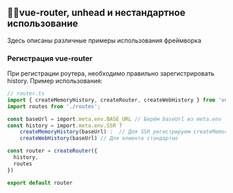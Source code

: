 ## 🧑‍💻**vue-router, unhead и нестандартное использование**

Здесь описаны различные примеры использования фреймворка

### Регистрация vue-router
При регистрации роутера, необходимо правильно зарегистрировать history. Пример использования:

```ts
// router.ts
import { createMemoryHistory, createRouter, createWebHistory } from 'vue-router'
import routes from './routes';

const baseUrl = import.meta.env.BASE_URL // Берём baseUrl из meta.env
const history = import.meta.env.SSR ? 
    createMemoryHistory(baseUrl) :  // Для SSR регистрируем createMemoryHistory
    createWebHistory(baseUrl) // Для клиента стандартно

const router = createRouter({
  history,
  routes
})

export default router
```